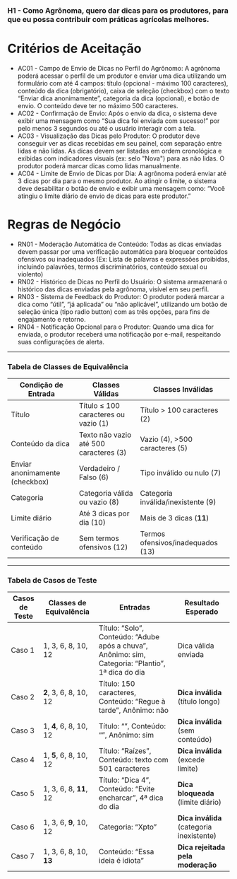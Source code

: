 ### H1 - **Como Agrônoma**, **quero** dar dicas para os produtores, **para que** eu possa contribuir com práticas agrícolas melhores.

# Critérios de Aceitação

* AC01 - Campo de Envio de Dicas no Perfil do Agrônomo: A agrônoma poderá acessar o perfil de um produtor e enviar uma dica utilizando um formulário com até 4 campos: título (opcional - máximo 100 caracteres), conteúdo da dica (obrigatório), caixa de seleção (checkbox) com o texto “Enviar dica anonimamente”, categoria da dica (opcional), e botão de envio. O conteúdo deve ter no máximo 500 caracteres.
* AC02 - Confirmação de Envio: Após o envio da dica, o sistema deve exibir uma mensagem como “Sua dica foi enviada com sucesso!” por pelo menos 3 segundos ou até o usuário interagir com a tela.
* AC03 - Visualização das Dicas pelo Produtor: O produtor deve conseguir ver as dicas recebidas em seu painel, com separação entre lidas e não lidas. As dicas devem ser listadas em ordem cronológica e exibidas com indicadores visuais (ex: selo "Nova") para as não lidas. O produtor poderá marcar dicas como lidas manualmente.
* AC04 - Limite de Envio de Dicas por Dia: A agrônoma poderá enviar até 3 dicas por dia para o mesmo produtor. Ao atingir o limite, o sistema deve desabilitar o botão de envio e exibir uma mensagem como: “Você atingiu o limite diário de envio de dicas para este produtor.”

# Regras de Negócio

* RN01	- Moderação Automática de Conteúdo: Todas as dicas enviadas devem passar por uma verificação automática para bloquear conteúdos ofensivos ou inadequados (Ex: Lista de palavras e expressões proibidas, incluindo palavrões, termos discriminatórios, conteúdo sexual ou violento)
* RN02	- Histórico de Dicas no Perfil do Usuário: O sistema armazenará o histórico das dicas enviadas pela agrônoma, visível em seu perfil.
* RN03	- Sistema de Feedback do Produtor: O produtor poderá marcar a dica como “útil”, “já aplicada” ou “não aplicável”, utilizando um botão de seleção única (tipo radio button) com as três opções, para fins de engajamento e retorno.
* RN04 -	Notificação Opcional para o Produtor: Quando uma dica for enviada, o produtor receberá uma notificação por e-mail, respeitando suas configurações de alerta.

---
###  Tabela de Classes de Equivalência

| Condição de Entrada                  | Classes Válidas                                      | Classes Inválidas                            |
|-------------------------------------|------------------------------------------------------|-----------------------------------------------|
| Título                              | Título ≤ 100 caracteres ou vazio (1)             | Título > 100 caracteres (2)               |
| Conteúdo da dica                    | Texto não vazio até 500 caracteres (3)           | Vazio (4), >500 caracteres (5)        |
| Enviar anonimamente (checkbox)      | Verdadeiro / Falso (6)                           | Tipo inválido ou nulo (7)                 |
| Categoria                           | Categoria válida ou vazio (8)                    | Categoria inválida/inexistente (9)        |
| Limite diário                       | Até 3 dicas por dia (10)                         | Mais de 3 dicas (**11**)                      |
| Verificação de conteúdo             | Sem termos ofensivos (12)                        | Termos ofensivos/inadequados (13)         |

---
###  Tabela de Casos de Teste

| Casos de Teste | Classes de Equivalência   | Entradas                                                                 | Resultado Esperado                |
|----------------|---------------------------|--------------------------------------------------------------------------|-----------------------------------|
| Caso 1         | 1, 3, 6, 8, 10, 12     | Título: “Solo”, Conteúdo: “Adube após a chuva”, Anônimo: sim, Categoria: “Plantio”, 1ª dica do dia | Dica válida enviada               |
| Caso 2         | **2**, 3, 6, 8, 10, 12     | Título: 150 caracteres, Conteúdo: “Regue à tarde”, Anônimo: não         | **Dica inválida** (título longo) |
| Caso 3         | 1, **4**, 6, 8, 10, 12     | Título: “”, Conteúdo: “”, Anônimo: sim                                  | **Dica inválida** (sem conteúdo) |
| Caso 4         | 1, **5**, 6, 8, 10, 12     | Título: “Raízes”, Conteúdo: texto com 501 caracteres                    | **Dica inválida** (excede limite) |
| Caso 5         | 1, 3, 6, 8, **11**, 12     | Título: “Dica 4”, Conteúdo: “Evite encharcar”, 4ª dica do dia           | **Dica bloqueada** (limite diário) |
| Caso 6         | 1, 3, 6, **9**, 10, 12     | Categoria: “Xpto”                                                       | **Dica inválida** (categoria inexistente) |
| Caso 7         | 1, 3, 6, 8, 10, **13**     | Conteúdo: “Essa ideia é idiota”                                         | **Dica rejeitada pela moderação** |
